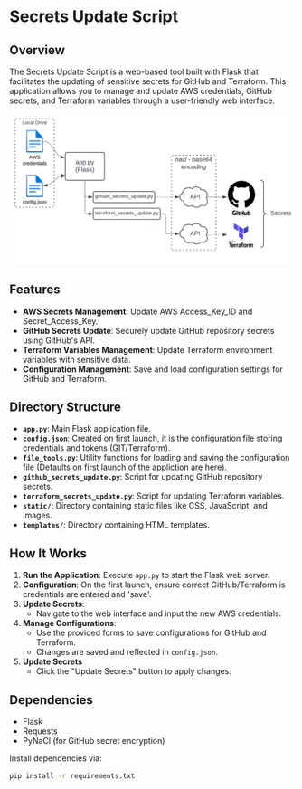 # Secrets Update Script

## Overview

The Secrets Update Script is a web-based tool built with Flask that facilitates the updating of sensitive secrets for GitHub and Terraform. This application allows you to manage and update AWS credentials, GitHub secrets, and Terraform variables through a user-friendly web interface.

![App Arch](./App_Architecture.png)

## Features

- **AWS Secrets Management**: Update AWS Access_Key_ID and Secret_Access_Key.
- **GitHub Secrets Update**: Securely update GitHub repository secrets using GitHub's API.
- **Terraform Variables Management**: Update Terraform environment variables with sensitive data.
- **Configuration Management**: Save and load configuration settings for GitHub and Terraform.

## Directory Structure

- **`app.py`**: Main Flask application file.
- **`config.json`**: Created on first launch, it is the configuration file storing credentials and tokens (GIT/Terraform).
- **`file_tools.py`**: Utility functions for loading and saving the configuration file (Defaults on first launch of the appliction are here).
- **`github_secrets_update.py`**: Script for updating GitHub repository secrets.
- **`terraform_secrets_update.py`**: Script for updating Terraform variables.
- **`static/`**: Directory containing static files like CSS, JavaScript, and images.
- **`templates/`**: Directory containing HTML templates.

## How It Works

1. **Run the Application**: Execute `app.py` to start the Flask web server. 
2. **Configuration**: On the first launch, ensure correct GitHub/Terraform is credentials are entered and 'save'.
3. **Update Secrets**:
   - Navigate to the web interface and input the new AWS credentials.
4. **Manage Configurations**:
   - Use the provided forms to save configurations for GitHub and Terraform.
   - Changes are saved and reflected in `config.json`.
5. **Update Secrets**
   - Click the "Update Secrets" button to apply changes.
## Dependencies

- Flask
- Requests
- PyNaCl (for GitHub secret encryption)

Install dependencies via:

```bash
pip install -r requirements.txt
